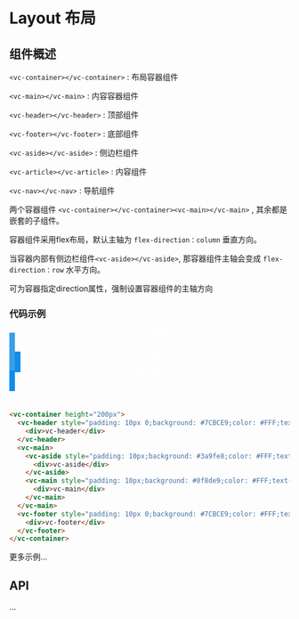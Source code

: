 # Layout 布局

## 组件概述

`<vc-container></vc-container>` : 布局容器组件

`<vc-main></vc-main>` : 内容容器组件

`<vc-header></vc-header>` : 顶部组件

`<vc-footer></vc-footer>` : 底部组件

`<vc-aside></vc-aside>` : 侧边栏组件

`<vc-article></vc-article>` : 内容组件

`<vc-nav></vc-nav>` : 导航组件

两个容器组件 `<vc-container></vc-container><vc-main></vc-main>` , 其余都是嵌套的子组件。

容器组件采用flex布局，默认主轴为 `flex-direction：column` 垂直方向。

当容器内部有侧边栏组件`<vc-aside></vc-aside>`, 那容器组件主轴会变成 `flex-direction：row` 水平方向。

可为容器指定direction属性，强制设置容器组件的主轴方向

### 代码示例

<vc-container height="200px">
  <vc-header style="padding: 10px 0;background: #7CBCE9;color: #FFF;text-align: center;">
    <div>vc-header</div>
  </vc-header>
  <vc-main>
    <vc-aside style="padding: 10px;background: #3a9fe8;color: #FFF;text-align: center;">
      <div>vc-aside</div>
    </vc-aside>
    <vc-main style="padding: 10px;background: #0f8de9;color: #FFF;text-align: center;">
      <div>vc-main</div>
    </vc-main>
  </vc-main>
  <vc-footer style="padding: 10px 0;background: #7CBCE9;color: #FFF;text-align: center;">
    <div>vc-footer</div>
  </vc-footer>
</vc-container>

``` html

<vc-container height="200px">
  <vc-header style="padding: 10px 0;background: #7CBCE9;color: #FFF;text-align: center;">
    <div>vc-header</div>
  </vc-header>
  <vc-main>
    <vc-aside style="padding: 10px;background: #3a9fe8;color: #FFF;text-align: center;">
      <div>vc-aside</div>
    </vc-aside>
    <vc-main style="padding: 10px;background: #0f8de9;color: #FFF;text-align: center;">
      <div>vc-main</div>
    </vc-main>
  </vc-main>
  <vc-footer style="padding: 10px 0;background: #7CBCE9;color: #FFF;text-align: center;">
    <div>vc-footer</div>
  </vc-footer>
</vc-container>

```

更多示例...

## API
...